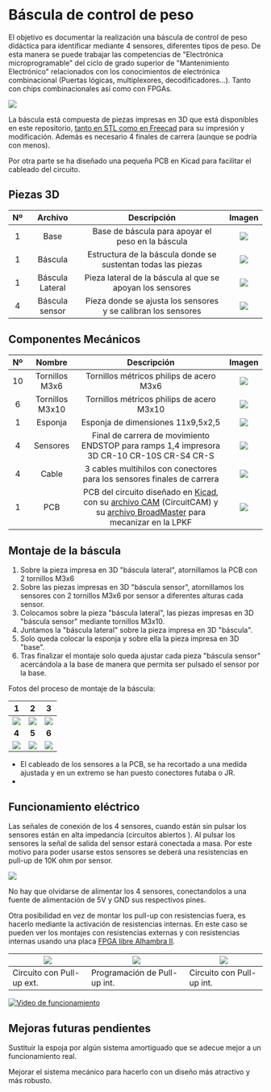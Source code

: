 # Báscula de control de peso

El objetivo es documentar la realización una báscula de control de peso didáctica para identificar mediante 4 sensores, diferentes tipos de peso. De esta manera se puede trabajar las competencias de "Electrónica microprogramable" del ciclo de grado superior de "Mantenimiento Electrónico" relacionados con los conocimientos de electrónica combinacional (Puertas lógicas, multiplexores, decodificadores...). Tanto con chips combinacionales así como con FPGAs.

![](./Fotos/Bascula.jpg)

La báscula está compuesta de piezas impresas en 3D que está disponibles en este repositorio, [tanto en STL como en Freecad](./Piezas) para su impresión y modificación. Además es necesario 4 finales de carrera (aunque se podría con menos).

Por otra parte se ha diseñado una pequeña PCB en Kicad para facilitar el cableado del circuito.

## Piezas 3D

|  Nº  |     Archivo     |                         Descripción                          |                 Imagen                 |
| :--: | :-------------: | :----------------------------------------------------------: | :------------------------------------: |
|  1   |      Base       |      Base de báscula para apoyar el peso en la báscula       |         ![](./Fotos/Base.png)          |
|  1   |     Báscula     | Estructura de la báscula donde se sustentan todas las piezas |     ![](./Fotos/Bascula_v0.5.png)      |
|  1   | Báscula Lateral |  Pieza lateral de la báscula al que se apoyan los sensores   | ![](./Fotos/Bascula_Lateral_v0.10.png) |
|  4   | Báscula sensor  | Pieza donde se ajusta los sensores y se calibran los sensores |  ![](./Fotos/Bascula_sensor_v0.9.png)  |



## Componentes Mecánicos

|  Nº  |     Nombre      |                         Descripción                          |                            Imagen                            |
| :--: | :-------------: | :----------------------------------------------------------: | :----------------------------------------------------------: |
|  10  | Tornillos M3x6  |           Tornillos métricos philips de acero M3x6           |                ![](./Fotos/Tornillo_M3x6.jpg)                |
|  6   | Tornillos M3x10 |          Tornillos métricos philips de acero M3x10           |                ![](./Fotos/Tornill_M3x10.jpg)                |
|  1   |     Esponja     |              Esponja de dimensiones 11x9,5x2,5               |                   ![](./Fotos/Esponja.png)                   |
|  4   |    Sensores     | Final de carrera de movimiento ENDSTOP para ramps 1,4 impresora 3D CR-10 CR-10S CR-S4 CR-S |                ![](./Fotos/Final_Carrera.jpg)                |
|  4   |      Cable      | 3 cables multihilos con conectores para los sensores finales de carrera |                    ![](./Fotos/Cable.jpg)                    |
|  1   |       PCB       | PCB del circuito diseñado en [Kicad](./Kicad-PisuPCB), con su [archivo CAM](./Kicad-PisuPCB/PCB_pisua_LPKF.cam) (CircuitCAM) y su [archivo BroadMaster](./Kicad-PisuPCB/PCB_pisua_LPKF.LMD) para mecanizar en la LPKF | ![](C:\Users\ionhs\Documents\3DPrints\Pisua\Fotos\IMG_20190218_134214.jpg) |

## Montaje de la báscula

1. Sobre la pieza impresa en 3D "báscula lateral", atornillamos la PCB con 2 tornillos M3x6
2. Sobre las piezas impresas en 3D "báscula sensor", atornillamos los sensores con 2 tornillos M3x6 por sensor a diferentes alturas cada sensor.
3. Colocamos sobre la pieza "báscula lateral", las piezas impresas en 3D "báscula sensor" mediante tornillos M3x10.
4. Juntamos la "báscula lateral" sobre la pieza impresa en 3D "báscula".
5. Solo queda colocar la esponja y sobre ella la pieza impresa en 3D "base".
6. Tras finalizar el montaje solo queda ajustar cada pieza "báscula sensor" acercándola a la base de manera que permita ser pulsado el sensor por la base.

Fotos del proceso de montaje de la báscula:

|                  1                   |                  2                   |                  3                   |
| :----------------------------------: | :----------------------------------: | :----------------------------------: |
| ![](./Fotos/IMG_20190724_121246.jpg) | ![](./Fotos/IMG_20190724_122831.jpg) | ![](./Fotos/IMG_20190724_122258.jpg) |
|                **4**                 |                **5**                 |                **6**                 |
| ![](./Fotos/IMG_20190724_122724.jpg) | ![](./Fotos/IMG_20190726_132925.jpg) | ![](./Fotos/IMG_20190726_132832.jpg) |

* El cableado de los sensores a la PCB, se ha recortado a una medida ajustada y en un extremo se han puesto conectores futaba o JR.
* 



## Funcionamiento eléctrico

Las señales de conexión de los 4 sensores, cuando están sin pulsar los sensores están en alta impedancia (circuitos abiertos ). Al pulsar los sensores la señal de salida del sensor estará conectada a masa. Por este motivo para poder usarse estos sensores se deberá una resistencias en pull-up de 10K ohm por sensor.

![](./Fotos/resistencia-pull-up-down-e1435659241597.png)

No hay que olvidarse de alimentar los 4 sensores, conectandolos a una fuente de alimentación de 5V y GND sus respectivos pines.

Otra posibilidad en vez de montar los pull-up con resistencias fuera, es hacerlo mediante la activación de resistencias internas. En este caso se pueden ver los montajes con resistencias externas y con resistencias internas usando una placa [FPGA libre Alhambra II](https://groups.google.com/forum/#!forum/fpga-wars-explorando-el-lado-libre).

| ![](./Fotos/Circuito_Pull-up_Ext.jpg) | ![](./Fotos/Pull-up.png)     | ![](./Fotos/Circuito_Pull-up_Int.jpg) |
| ------------------------------------- | ---------------------------- | ------------------------------------- |
| Circuito con Pull-up ext.             | Programación de Pull-up int. | Circuito con Pull-up int.             |

[![Video de funcionamiento](./Fotos/g906.png)](./Fotos/Video_Bascula_Funcionamiento.mp4)



## Mejoras futuras pendientes

Sustituir la espoja por algún sistema amortiguado que se adecue mejor a un funcionamiento real.

Mejorar el sistema mecánico para hacerlo con un diseño más atractivo y más robusto.